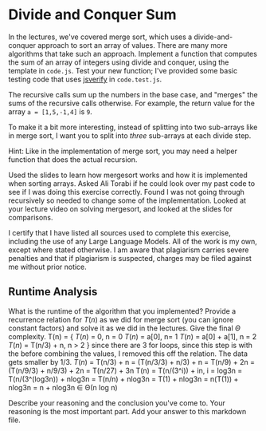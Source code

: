 
# Divide and Conquer Sum

In the lectures, we've covered merge sort, which uses a divide-and-conquer
approach to sort an array of values. There are many more algorithms that take
such an approach. Implement a function that computes the sum of an array of
integers using divide and conquer, using the template in `code.js`. Test your
new function; I've provided some basic testing code that uses
[jsverify](https://jsverify.github.io/) in `code.test.js`.

The recursive calls sum up the numbers in the base case, and "merges" the sums
of the recursive calls otherwise. For example, the return value for the array `a
= [1,5,-1,4]` is `9`.

To make it a bit more interesting, instead of splitting into two sub-arrays like
in merge sort, I want you to split into *three* sub-arrays at each divide step.

Hint: Like in the implementation of merge sort, you may need a helper function
that does the actual recursion.

Used the slides to learn how mergesort works and how it is implemented when sorting arrays. Asked Ali Torabi if he could look over my past code to see if I was doing this exercise correctly. Found I was not going through recursively so needed to change some of the implementation. Looked at your lecture video on solving mergesort, and looked at the slides for comparisons.

I certify that I have listed all sources used to complete this exercise, including the use of any Large Language Models. All of the work is my own, except where stated otherwise. I am aware that plagiarism carries severe penalties and that if plagiarism is suspected, charges may be filed against me without prior notice.

## Runtime Analysis

What is the runtime of the algorithm that you implemented? Provide a recurrence
relation for $T(n)$ as we did for merge sort (you can ignore constant factors)
and solve it as we did in the lectures. Give the final $\Theta$ complexity.
T(n) = {
$T(n)$ = 0, n = 0
$T(n)$ = a[0], n= 1
$T(n)$ = a[0] + a[1], n = 2
$T(n)$ = T(n/3) + n, n > 2 }
since there are 3 for loops, since this step is with the before combining the values, I removed this off the relation. The data gets smaller by 1/3.
$T(n)$ = T(n/3) + n
       = (T(n/3/3) + n/3) + n
       = T(n/9) + 2n
       = (T(n/9/3) + n/9/3) + 2n
       = T(n/27) + 3n
T(n) = T(n/(3^i)) + in, i = log3n
     = T(n/(3^(log3n)) + nlog3n
     = T(n/n) + nlog3n
     = T(1) + nlog3n
     = n(T(1)) + nlog3n = n + nlog3n ∈ Θ(n log n)

Describe your reasoning and the conclusion you've come to. Your reasoning is the
most important part. Add your answer to this markdown file.
